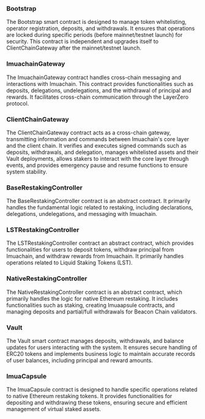 
### Bootstrap
The Bootstrap smart contract is designed to manage token whitelisting, operator registration, deposits, and withdrawals. It ensures that operations are locked during specific periods (before mainnet/testnet launch) for security. This contract is independent and upgrades itself to ClientChainGateway after the mainnet/testnet launch.

### ImuachainGateway
The ImuachainGateway contract handles cross-chain messaging and interactions with Imuachain. This contract provides functionalities such as deposits, delegations, undelegations, and the withdrawal of principal and rewards. It facilitates cross-chain communication through the LayerZero protocol.

### ClientChainGateway
The ClientChainGateway contract acts as a cross-chain gateway, transmitting information and commands between Imuachain's core layer and the client chain. It verifies and executes signed commands such as deposits, withdrawals, and delegation, manages whitelisted assets and their Vault deployments, allows stakers to interact with the core layer through events, and provides emergency pause and resume functions to ensure system stability.

### BaseRestakingController
The BaseRestakingController contract is an abstract contract. It primarily handles the fundamental logic related to restaking, including declarations, delegations, undelegations, and messaging with Imuachain.

### LSTRestakingController
The LSTRestakingController contract  an abstract contract, which provides functionalities for users to deposit tokens, withdraw principal from Imuachain, and withdraw rewards from Imuachain. It primarily handles operations related to Liquid Staking Tokens (LST).

### NativeRestakingController
The NativeRestakingController contract is an abstract contract, which primarily handles the logic for native Ethereum restaking. It includes functionalities such as staking, creating Imuaapsule contracts, and managing deposits and partial/full withdrawals for Beacon Chain validators.

### Vault
The Vault smart contract manages deposits, withdrawals, and balance updates for users interacting with the system. It ensures secure handling of ERC20 tokens and implements business logic to maintain accurate records of user balances, including principal and reward amounts.

### ImuaCapsule
The ImuaCapsule contract is designed to handle specific operations related to native Ethereum restaking tokens. It provides functionalities for depositing and withdrawing these tokens, ensuring secure and efficient management of virtual staked assets.
